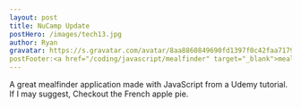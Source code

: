 ```yaml
---
layout: post
title: NuCamp Update
postHero: /images/tech13.jpg
author: Ryan
gravatar: https://s.gravatar.com/avatar/8aa8860849690fd1397f0c42faa71795?s=80
postFooter:<a href="/coding/javascript/mealfinder" target="_blank">meal finder application</a>
---
```


A great mealfinder application made with JavaScript from a Udemy tutorial. If I may 
suggest, Checkout the French apple pie.
